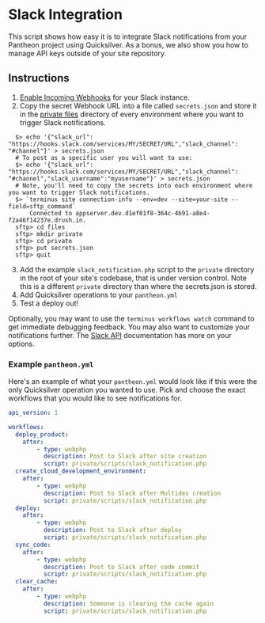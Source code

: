 # Slack Integration #

This script shows how easy it is to integrate Slack notifications from your Pantheon project using Quicksilver. As a bonus, we also show you how to manage API keys outside of your site repository.

## Instructions ##

1. [Enable Incoming Webhooks](https://my.slack.com/services/new/incoming-webhook/) for your Slack instance.
2. Copy the secret Webhook URL into a file called `secrets.json` and store it in the [private files](https://pantheon.io/docs/articles/sites/private-files/) directory of every environment where you want to trigger Slack notifications.

  ```shell
    $> echo '{"slack_url": "https://hooks.slack.com/services/MY/SECRET/URL","slack_channel": "#channel"}' > secrets.json
    # To post as a specific user you will want to use:
    $> echo '{"slack_url": "https://hooks.slack.com/services/MY/SECRET/URL","slack_channel": "#channel","slack_username":"myusername"}' > secrets.json
    # Note, you'll need to copy the secrets into each environment where you want to trigger Slack notifications.
    $> `terminus site connection-info --env=dev --site=your-site --field=sftp_command`
        Connected to appserver.dev.d1ef01f8-364c-4b91-a8e4-f2a46f14237e.drush.in.
    sftp> cd files  
    sftp> mkdir private
    sftp> cd private
    sftp> put secrets.json
    sftp> quit
  ```

3. Add the example `slack_notification.php` script to the `private` directory in the root of your site's codebase, that is under version control. Note this is a different `private` directory than where the secrets.json is stored. 
4. Add Quicksilver operations to your `pantheon.yml`
5. Test a deploy out!

Optionally, you may want to use the `terminus workflows watch` command to get immediate debugging feedback. You may also want to customize your notifications further. The [Slack API](https://api.slack.com/incoming-webhooks) documentation has more on your options.

### Example `pantheon.yml` ###

Here's an example of what your `pantheon.yml` would look like if this were the only Quicksilver operation you wanted to use.  Pick and choose the exact workflows that you would like to see notifications for.

```yaml
api_version: 1

workflows:
  deploy_product:
    after:
        - type: webphp
          description: Post to Slack after site creation
          script: private/scripts/slack_notification.php
  create_cloud_development_environment:
    after: 
        - type: webphp
          description: Post to Slack after Multidev creation
          script: private/scripts/slack_notification.php
  deploy:
    after:
        - type: webphp
          description: Post to Slack after deploy
          script: private/scripts/slack_notification.php
  sync_code:
    after:
        - type: webphp
          description: Post to Slack after code commit
          script: private/scripts/slack_notification.php
  clear_cache:
    after:
        - type: webphp
          description: Someone is clearing the cache again
          script: private/scripts/slack_notification.php
```

